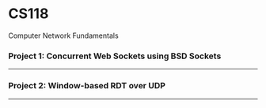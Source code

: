 CS118
=====

Computer Network Fundamentals

### Project 1: Concurrent Web Sockets using BSD Sockets
-------------------------------------------------------


### Project 2: Window-based RDT over UDP
--------------------------------------------------------
